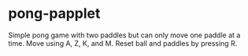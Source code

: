 # pong-papplet
Simple pong game with two paddles but can only move one paddle at a time. Move using A, Z, K, and M. Reset ball and paddles by pressing R.
